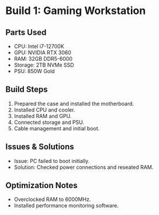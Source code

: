 # Build 1: Gaming Workstation

## Parts Used
- CPU: Intel i7-12700K
- GPU: NVIDIA RTX 3060
- RAM: 32GB DDR5-6000
- Storage: 2TB NVMe SSD
- PSU: 850W Gold

## Build Steps
1. Prepared the case and installed the motherboard.
2. Installed CPU and cooler.
3. Installed RAM and GPU.
4. Connected storage and PSU.
5. Cable management and initial boot.

## Issues & Solutions
- Issue: PC failed to boot initially.
- Solution: Checked power connections and reseated RAM.

## Optimization Notes
- Overclocked RAM to 6000MHz.
- Installed performance monitoring software.
